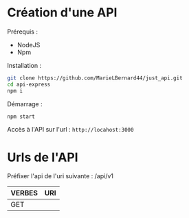 # Création d'une API

Prérequis :
- NodeJS
- Npm

Installation :

```bash
git clone https://github.com/MarieLBernard44/just_api.git
cd api-express
npm i
```

Démarrage :

```bash
npm start
```

Accès à l'API sur l'url : `http://locahost:3000`

# Urls de l'API

Préfixer l'api de l'uri suivante : /api/v1

| VERBES | URI        | 
|--------|------------|
| GET    |    



